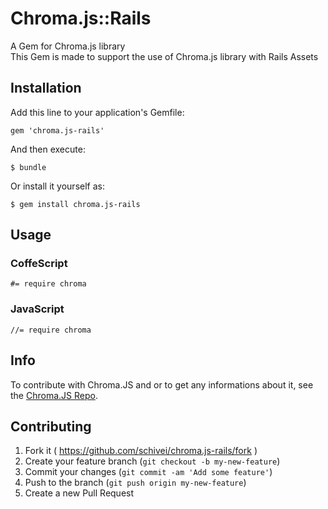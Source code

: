 # Chroma.js::Rails

A Gem for Chroma.js library<br>
This Gem is made to support the use of Chroma.js library with Rails Assets

## Installation

Add this line to your application's Gemfile:

    gem 'chroma.js-rails'

And then execute:

    $ bundle

Or install it yourself as:

    $ gem install chroma.js-rails

## Usage

### CoffeScript
    #= require chroma

### JavaScript
    //= require chroma

## Info

To contribute with Chroma.JS and or to get any informations about it, see the [Chroma.JS Repo](https://github.com/gka/chroma.js).

## Contributing

1. Fork it ( https://github.com/schivei/chroma.js-rails/fork )
2. Create your feature branch (`git checkout -b my-new-feature`)
3. Commit your changes (`git commit -am 'Add some feature'`)
4. Push to the branch (`git push origin my-new-feature`)
5. Create a new Pull Request
